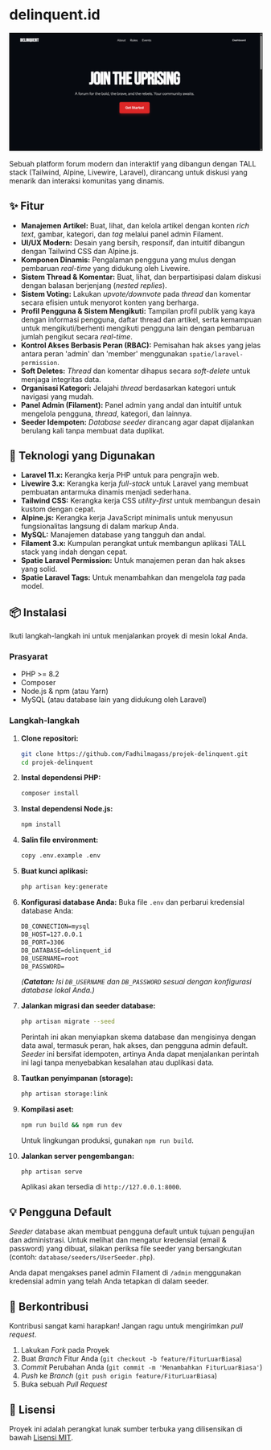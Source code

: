 # delinquent.id

![](./public/images/banner.png)

Sebuah platform forum modern dan interaktif yang dibangun dengan TALL stack (Tailwind, Alpine, Livewire, Laravel), dirancang untuk diskusi yang menarik dan interaksi komunitas yang dinamis.

## ✨ Fitur

-   **Manajemen Artikel:** Buat, lihat, dan kelola artikel dengan konten _rich text_, gambar, kategori, dan _tag_ melalui panel admin Filament.
-   **UI/UX Modern:** Desain yang bersih, responsif, dan intuitif dibangun dengan Tailwind CSS dan Alpine.js.
-   **Komponen Dinamis:** Pengalaman pengguna yang mulus dengan pembaruan _real-time_ yang didukung oleh Livewire.
-   **Sistem Thread & Komentar:** Buat, lihat, dan berpartisipasi dalam diskusi dengan balasan berjenjang (_nested replies_).
-   **Sistem Voting:** Lakukan _upvote/downvote_ pada _thread_ dan komentar secara efisien untuk menyorot konten yang berharga.
-   **Profil Pengguna & Sistem Mengikuti:** Tampilan profil publik yang kaya dengan informasi pengguna, daftar thread dan artikel, serta kemampuan untuk mengikuti/berhenti mengikuti pengguna lain dengan pembaruan jumlah pengikut secara _real-time_.
-   **Kontrol Akses Berbasis Peran (RBAC):** Pemisahan hak akses yang jelas antara peran 'admin' dan 'member' menggunakan `spatie/laravel-permission`.
-   **Soft Deletes:** _Thread_ dan komentar dihapus secara _soft-delete_ untuk menjaga integritas data.
-   **Organisasi Kategori:** Jelajahi _thread_ berdasarkan kategori untuk navigasi yang mudah.
-   **Panel Admin (Filament):** Panel admin yang andal dan intuitif untuk mengelola pengguna, _thread_, kategori, dan lainnya.
-   **Seeder Idempoten:** _Database seeder_ dirancang agar dapat dijalankan berulang kali tanpa membuat data duplikat.

## 🚀 Teknologi yang Digunakan

-   **Laravel 11.x:** Kerangka kerja PHP untuk para pengrajin web.
-   **Livewire 3.x:** Kerangka kerja _full-stack_ untuk Laravel yang membuat pembuatan antarmuka dinamis menjadi sederhana.
-   **Tailwind CSS:** Kerangka kerja CSS _utility-first_ untuk membangun desain kustom dengan cepat.
-   **Alpine.js:** Kerangka kerja JavaScript minimalis untuk menyusun fungsionalitas langsung di dalam markup Anda.
-   **MySQL:** Manajemen database yang tangguh dan andal.
-   **Filament 3.x:** Kumpulan perangkat untuk membangun aplikasi TALL stack yang indah dengan cepat.
-   **Spatie Laravel Permission:** Untuk manajemen peran dan hak akses yang solid.
-   **Spatie Laravel Tags:** Untuk menambahkan dan mengelola _tag_ pada model.

## 📦 Instalasi

Ikuti langkah-langkah ini untuk menjalankan proyek di mesin lokal Anda.

### Prasyarat

-   PHP \>= 8.2
-   Composer
-   Node.js & npm (atau Yarn)
-   MySQL (atau database lain yang didukung oleh Laravel)

### Langkah-langkah

1.  **Clone repositori:**

    ```bash
    git clone https://github.com/Fadhilmagass/projek-delinquent.git
    cd projek-delinquent
    ```

2.  **Instal dependensi PHP:**

    ```bash
    composer install
    ```

3.  **Instal dependensi Node.js:**

    ```bash
    npm install
    ```

4.  **Salin file environment:**

    ```bash
    copy .env.example .env
    ```

5.  **Buat kunci aplikasi:**

    ```bash
    php artisan key:generate
    ```

6.  **Konfigurasi database Anda:**
    Buka file `.env` dan perbarui kredensial database Anda:

    ```dotenv
    DB_CONNECTION=mysql
    DB_HOST=127.0.0.1
    DB_PORT=3306
    DB_DATABASE=delinquent_id
    DB_USERNAME=root
    DB_PASSWORD=
    ```

    _(**Catatan:** Isi `DB_USERNAME` dan `DB_PASSWORD` sesuai dengan konfigurasi database lokal Anda.)_

7.  **Jalankan migrasi dan seeder database:**

    ```bash
    php artisan migrate --seed
    ```

    Perintah ini akan menyiapkan skema database dan mengisinya dengan data awal, termasuk peran, hak akses, dan pengguna admin default. _Seeder_ ini bersifat idempoten, artinya Anda dapat menjalankan perintah ini lagi tanpa menyebabkan kesalahan atau duplikasi data.

8.  **Tautkan penyimpanan (storage):**

    ```bash
    php artisan storage:link
    ```

9.  **Kompilasi aset:**

    ```bash
    npm run build && npm run dev
    ```

    Untuk lingkungan produksi, gunakan `npm run build`.

10. **Jalankan server pengembangan:**

    ```bash
    php artisan serve
    ```

    Aplikasi akan tersedia di `http://127.0.0.1:8000`.

## 💡 Pengguna Default

_Seeder_ database akan membuat pengguna default untuk tujuan pengujian dan administrasi. Untuk melihat dan mengatur kredensial (email & password) yang dibuat, silakan periksa file seeder yang bersangkutan (contoh: `database/seeders/UserSeeder.php`).

Anda dapat mengakses panel admin Filament di `/admin` menggunakan kredensial admin yang telah Anda tetapkan di dalam seeder.

## 🤝 Berkontribusi

Kontribusi sangat kami harapkan\! Jangan ragu untuk mengirimkan _pull request_.

1.  Lakukan _Fork_ pada Proyek
2.  Buat _Branch_ Fitur Anda (`git checkout -b feature/FiturLuarBiasa`)
3.  _Commit_ Perubahan Anda (`git commit -m 'Menambahkan FiturLuarBiasa'`)
4.  _Push_ ke _Branch_ (`git push origin feature/FiturLuarBiasa`)
5.  Buka sebuah _Pull Request_

## 📄 Lisensi

Proyek ini adalah perangkat lunak sumber terbuka yang dilisensikan di bawah [Lisensi MIT](https://opensource.org/licenses/MIT).
